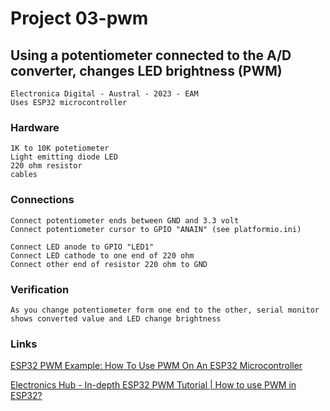 
#   Project 03-pwm

##  Using a potentiometer connected to the A/D converter, changes LED brightness (PWM)

    Electronica Digital - Austral - 2023 - EAM
    Uses ESP32 microcontroller

###  Hardware

    1K to 10K potetiometer
    Light emitting diode LED
    220 ohm resistor
    cables

###  Connections

    Connect potentiometer ends between GND and 3.3 volt
    Connect potentiometer cursor to GPIO "ANAIN" (see platformio.ini)

    Connect LED anode to GPIO "LED1"
    Connect LED cathode to one end of 220 ohm
    Connect other end of resistor 220 ohm to GND

###  Verification

    As you change potentiometer form one end to the other, serial monitor
    shows converted value and LED change brightness

###  Links

[ESP32 PWM Example: How To Use PWM On An ESP32 Microcontroller](https://www.kompulsa.com/esp32-pwm-example-how-to-use-pwm-on-an-esp32-microcontroller/)

[Electronics Hub - In-depth ESP32 PWM Tutorial | How to use PWM in ESP32?](https://www.electronicshub.org/esp32-pwm-tutorial/)


